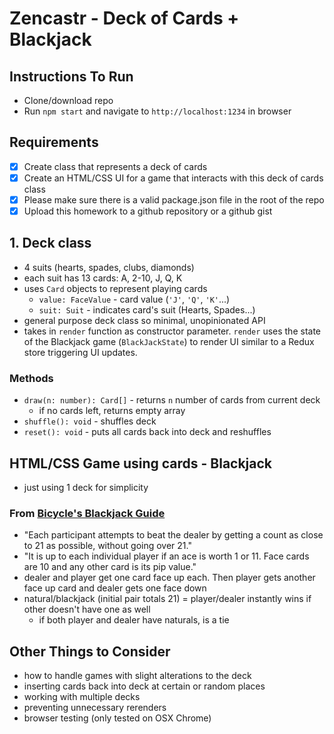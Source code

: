 # Zencastr - Deck of Cards + Blackjack

## Instructions To Run

- Clone/download repo
- Run `npm start` and navigate to `http://localhost:1234` in browser

## Requirements

- [x] Create class that represents a deck of cards
- [x] Create an HTML/CSS UI for a game that interacts with this deck of cards class
- [x] Please make sure there is a valid package.json file in the root of the repo
- [x] Upload this homework to a github repository or a github gist

## 1. Deck class

- 4 suits (hearts, spades, clubs, diamonds)
- each suit has 13 cards: A, 2-10, J, Q, K
- uses `Card` objects to represent playing cards
  - `value: FaceValue` - card value (`'J'`, `'Q'`, `'K'`...)
  - `suit: Suit` - indicates card's suit (Hearts, Spades...)
- general purpose deck class so minimal, unopinionated API
- takes in `render` function as constructor parameter. `render` uses the state of the Blackjack game (`BlackJackState`) to render UI similar to a Redux store triggering UI updates.

### Methods

- `draw(n: number): Card[]` - returns `n` number of cards from current deck
  - if no cards left, returns empty array
- `shuffle(): void` - shuffles deck
- `reset(): void` - puts all cards back into deck and reshuffles

## HTML/CSS Game using cards - Blackjack

- just using 1 deck for simplicity

### From [Bicycle's Blackjack Guide](https://bicyclecards.com/how-to-play/blackjack/)

- "Each participant attempts to beat the dealer by getting a count as close to 21 as possible, without going over 21."
- "It is up to each individual player if an ace is worth 1 or 11. Face cards are 10 and any other card is its pip value."
- dealer and player get one card face up each. Then player gets another face up card and dealer gets one face down
- natural/blackjack (initial pair totals 21) = player/dealer instantly wins if other doesn't have one as well
  - if both player and dealer have naturals, is a tie

## Other Things to Consider

- how to handle games with slight alterations to the deck
- inserting cards back into deck at certain or random places
- working with multiple decks
- preventing unnecessary rerenders
- browser testing (only tested on OSX Chrome)
